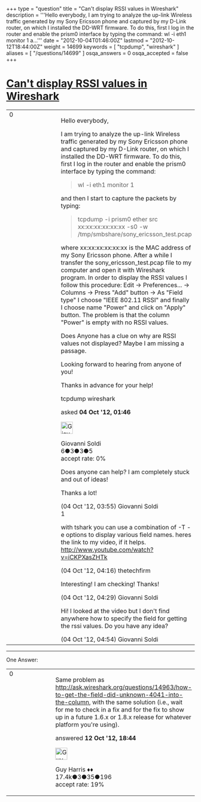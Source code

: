 +++
type = "question"
title = "Can&#x27;t display RSSI values in Wireshark"
description = '''Hello everybody, I am trying to analyze the up-link Wireless traffic generated by my Sony Ericsson phone and captured by my D-Link router, on which I installed the DD-WRT firmware.  To do this, first I log in the router and enable the prism0 interface by typing the command:  wl -i eth1 monitor 1   a...'''
date = "2012-10-04T01:46:00Z"
lastmod = "2012-10-12T18:44:00Z"
weight = 14699
keywords = [ "tcpdump", "wireshark" ]
aliases = [ "/questions/14699" ]
osqa_answers = 0
osqa_accepted = false
+++

<div class="headNormal">

# [Can't display RSSI values in Wireshark](/questions/14699/cant-display-rssi-values-in-wireshark)

</div>

<div id="main-body">

<div id="askform">

<table id="question-table" style="width:100%;"><colgroup><col style="width: 50%" /><col style="width: 50%" /></colgroup><tbody><tr class="odd"><td style="width: 30px; vertical-align: top"><div class="vote-buttons"><div id="post-14699-score" class="post-score" title="current number of votes">0</div><div id="favorite-count" class="favorite-count"></div></div></td><td><div id="item-right"><div class="question-body"><p>Hello everybody,</p><p>I am trying to analyze the up-link Wireless traffic generated by my Sony Ericsson phone and captured by my D-Link router, on which I installed the DD-WRT firmware. To do this, first I log in the router and enable the prism0 interface by typing the command:</p><blockquote><p>wl -i eth1 monitor 1<br />
</p></blockquote><p>and then I start to capture the packets by typing:</p><blockquote><p>tcpdump -i prism0 ether src xx:xx:xx:xx:xx:xx -s0 -w /tmp/smbshare/sony_ericsson_test.pcap</p></blockquote><p>where xx:xx:xx:xx:xx:xx is the MAC address of my Sony Ericsson phone. After a while I transfer the sony_ericsson_test.pcap file to my computer and open it with Wireshark program. In order to display the RSSI values I follow this procedure: Edit -&gt; Preferences... -&gt; Columns -&gt; Press "Add" button -&gt; As "Field type" I choose "IEEE 802.11 RSSI" and finally I choose name "Power" and click on "Apply" button. The problem is that the column "Power" is empty with no RSSI values.</p><p>Does Anyone has a clue on why are RSSI values not displayed? Maybe I am missing a passage.</p><p>Looking forward to hearing from anyone of you!</p><p>Thanks in advance for your help!</p></div><div id="question-tags" class="tags-container tags">tcpdump wireshark</div><div id="question-controls" class="post-controls"></div><div class="post-update-info-container"><div class="post-update-info post-update-info-user"><p>asked <strong>04 Oct '12, 01:46</strong></p><img src="https://secure.gravatar.com/avatar/0f9e9d97875e20337ca50e2709f4b929?s=32&amp;d=identicon&amp;r=g" class="gravatar" width="32" height="32" alt="Giovanni%20Soldi&#39;s gravatar image" /><p>Giovanni Soldi<br />
<span class="score" title="6 reputation points">6</span><span title="3 badges"><span class="badge1">●</span><span class="badgecount">3</span></span><span title="3 badges"><span class="silver">●</span><span class="badgecount">3</span></span><span title="5 badges"><span class="bronze">●</span><span class="badgecount">5</span></span><br />
<span class="accept_rate" title="Rate of the user&#39;s accepted answers">accept rate:</span> <span title="Giovanni Soldi has no accepted answers">0%</span> </br></p></div></div><div id="comments-container-14699" class="comments-container"><span id="14703"></span><div id="comment-14703" class="comment"><div id="post-14703-score" class="comment-score"></div><div class="comment-text"><p>Does anyone can help? I am completely stuck and out of ideas!</p><p>Thanks a lot!</p></div><div id="comment-14703-info" class="comment-info"><span class="comment-age">(04 Oct '12, 03:55)</span> Giovanni Soldi</div></div><span id="14704"></span><div id="comment-14704" class="comment"><div id="post-14704-score" class="comment-score">1</div><div class="comment-text"><p>with tshark you can use a combination of -T -e options to display various field names. heres the link to my video, if it helps. <a href="http://www.youtube.com/watch?v=iCKPXasZHTk">http://www.youtube.com/watch?v=iCKPXasZHTk</a></p></div><div id="comment-14704-info" class="comment-info"><span class="comment-age">(04 Oct '12, 04:16)</span> thetechfirm</div></div><span id="14705"></span><div id="comment-14705" class="comment"><div id="post-14705-score" class="comment-score"></div><div class="comment-text"><p>Interesting! I am checking! Thanks!</p></div><div id="comment-14705-info" class="comment-info"><span class="comment-age">(04 Oct '12, 04:29)</span> Giovanni Soldi</div></div><span id="14706"></span><div id="comment-14706" class="comment"><div id="post-14706-score" class="comment-score"></div><div class="comment-text"><p>Hi! I looked at the video but I don't find anywhere how to specify the field for getting the rssi values. Do you have any idea?</p></div><div id="comment-14706-info" class="comment-info"><span class="comment-age">(04 Oct '12, 04:54)</span> Giovanni Soldi</div></div></div><div id="comment-tools-14699" class="comment-tools"></div><div class="clear"></div><div id="comment-14699-form-container" class="comment-form-container"></div><div class="clear"></div></div></td></tr></tbody></table>

------------------------------------------------------------------------

<div class="tabBar">

<span id="sort-top"></span>

<div class="headQuestions">

One Answer:

</div>

</div>

<span id="14976"></span>

<div id="answer-container-14976" class="answer">

<table style="width:100%;"><colgroup><col style="width: 50%" /><col style="width: 50%" /></colgroup><tbody><tr class="odd"><td style="width: 30px; vertical-align: top"><div class="vote-buttons"><div id="post-14976-score" class="post-score" title="current number of votes">0</div></div></td><td><div class="item-right"><div class="answer-body"><p>Same problem as <a href="http://ask.wireshark.org/questions/14963/how-to-get-the-field-did-unknown-4041-into-the-column">http://ask.wireshark.org/questions/14963/how-to-get-the-field-did-unknown-4041-into-the-column</a>, with the same solution (i.e., wait for me to check in a fix and for the fix to show up in a future 1.6.x or 1.8.x release for whatever platform you're using).</p></div><div class="answer-controls post-controls"></div><div class="post-update-info-container"><div class="post-update-info post-update-info-user"><p>answered <strong>12 Oct '12, 18:44</strong></p><img src="https://secure.gravatar.com/avatar/f93de7000747ab5efb5acd3034b2ebd7?s=32&amp;d=identicon&amp;r=g" class="gravatar" width="32" height="32" alt="Guy%20Harris&#39;s gravatar image" /><p>Guy Harris ♦♦<br />
<span class="score" title="17443 reputation points"><span>17.4k</span></span><span title="3 badges"><span class="badge1">●</span><span class="badgecount">3</span></span><span title="35 badges"><span class="silver">●</span><span class="badgecount">35</span></span><span title="196 badges"><span class="bronze">●</span><span class="badgecount">196</span></span><br />
<span class="accept_rate" title="Rate of the user&#39;s accepted answers">accept rate:</span> <span title="Guy Harris has 216 accepted answers">19%</span></p></div></div><div id="comments-container-14976" class="comments-container"></div><div id="comment-tools-14976" class="comment-tools"></div><div class="clear"></div><div id="comment-14976-form-container" class="comment-form-container"></div><div class="clear"></div></div></td></tr></tbody></table>

</div>

<div class="paginator-container-left">

</div>

</div>

</div>


